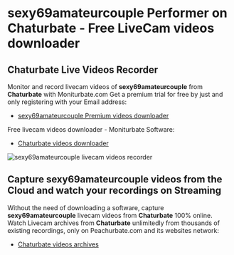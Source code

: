 # sexy69amateurcouple Performer on Chaturbate - Free LiveCam videos downloader

## Chaturbate Live Videos Recorder

Monitor and record livecam videos of **sexy69amateurcouple** from **Chaturbate** with Moniturbate.com
Get a premium trial for free by just and only registering with your Email address:
* [sexy69amateurcouple Premium videos downloader](https://moniturbate.com/request-demo-licence-key.html)

Free livecam videos downloader - Moniturbate Software:
* [Chaturbate videos downloader](https://moniturbate.com/moniturbate-download-software.html)

![sexy69amateurcouple livecam videos recorder](https://peachurnet.com/templates/moniturbate-software.png)


## Capture sexy69amateurcouple videos from the Cloud and watch your recordings on Streaming

Without the need of downloading a software, capture **sexy69amateurcouple** livecam videos from **Chaturbate** 100% online.
Watch Livecam archives from **Chaturbate** unlimitedly from thousands of existing recordings, only on Peachurbate.com and its websites network:
* [Chaturbate videos archives](https://peachurnet.com/)